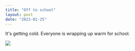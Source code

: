 ```yaml
---
title: "Off to school"
layout: post
date: "2023-01-25"
---
```


It's getting cold. Everyone is wrapping up warm for school.

![](/assets/images/2023/img-20230109-wa00009100540660835511969-576x1024.jpeg)
